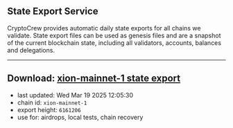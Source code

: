 ## State Export Service
CryptoCrew provides automatic daily state exports for all chains we validate. State export files can be used as genesis files and are a snapshot of the current blockchain state, including all validators, accounts, balances and delegations.

---
**Download: [xion-mainnet-1 state export](https://dl-eu2.ccvalidators.com/SERVICE/xion/xion-mainnet-1_export_6161206.json)**
---

- last updated: Wed Mar 19 2025 12:05:30
- chain id: `xion-mainnet-1`
- export height: `6161206`
- use for: airdrops, local tests, chain recovery
